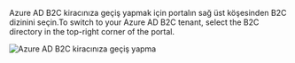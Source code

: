<span data-ttu-id="7cb74-101">Azure AD B2C kiracınıza geçiş yapmak için portalın sağ üst köşesinden B2C dizinini seçin.</span><span class="sxs-lookup"><span data-stu-id="7cb74-101">To switch to your Azure AD B2C tenant, select the B2C directory in the top-right corner of the portal.</span></span>

![Azure AD B2C kiracınıza geçiş yapma](./media/active-directory-b2c-switch-b2c-tenant/switch-to-b2c-tenant.png)